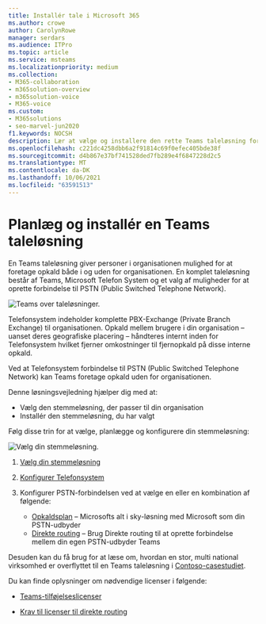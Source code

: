 ```yaml
---
title: Installér tale i Microsoft 365
ms.author: crowe
author: CarolynRowe
manager: serdars
ms.audience: ITPro
ms.topic: article
ms.service: msteams
ms.localizationpriority: medium
ms.collection:
- M365-collaboration
- m365solution-overview
- m365solution-voice
- M365-voice
ms.custom:
- M365solutions
- seo-marvel-jun2020
f1.keywords: NOCSH
description: Lær at vælge og installere den rette Teams taleløsning for organisationen.
ms.openlocfilehash: c221dc4258dbb6a2f91814c69f0efec405bde38f
ms.sourcegitcommit: d4b867e37bf741528ded7fb289e4f6847228d2c5
ms.translationtype: MT
ms.contentlocale: da-DK
ms.lasthandoff: 10/06/2021
ms.locfileid: "63591513"
---
```

# <a name="plan-and-deploy-a-teams-voice-solution"></a>Planlæg og installér en Teams taleløsning

En Teams taleløsning giver personer i organisationen mulighed for at foretage opkald både i og uden for organisationen. En komplet taleløsning består af Teams, Microsoft Telefon System og et valg af muligheder for at oprette forbindelse til PSTN (Public Switched Telephone Network).

![Teams over taleløsninger.](..\media\solutions-architecture-center\voice-concepts.png)

Telefonsystem indeholder komplette PBX-Exchange (Private Branch Exchange) til organisationen. Opkald mellem brugere i din organisation – uanset deres geografiske placering – håndteres internt inden for Telefonsystem hvilket fjerner omkostninger til fjernopkald på disse interne opkald.  

Ved at Telefonsystem forbindelse til PSTN (Public Switched Telephone Network) kan Teams foretage opkald uden for organisationen.

Denne løsningsvejledning hjælper dig med at:

- Vælg den stemmeløsning, der passer til din organisation
- Installér den stemmeløsning, du har valgt

Følg disse trin for at vælge, planlægge og konfigurere din stemmeløsning:

![Vælg din stemmeløsning.](..\media\solutions-architecture-center\voice-solutions-overview-1.png)

1. [Vælg din stemmeløsning](/MicrosoftTeams/cloud-voice-landing-page?bc=%2fmicrosoft-365%2fsolutions%2fbreadcrumb%2ftoc.json&toc=%2fmicrosoft-365%2fsolutions%2ftoc.json)

2. [Konfigurer Telefonsystem](/microsoftteams/setting-up-your-phone-system?bc=%2fmicrosoft-365%2fsolutions%2fbreadcrumb%2ftoc.json&toc=%2fmicrosoft-365%2fsolutions%2ftoc.json)

3. Konfigurer PSTN-forbindelsen ved at vælge en eller en kombination af følgende:
   - [Opkaldsplan](/microsoftteams/set-up-calling-plans?bc=%2fmicrosoft-365%2fsolutions%2fbreadcrumb%2ftoc.json&toc=%2fmicrosoft-365%2fsolutions%2ftoc.json) – Microsofts alt i sky-løsning med Microsoft som din PSTN-udbyder
   - [Direkte routing](/microsoftteams/direct-routing-configure?bc=%2fmicrosoft-365%2fsolutions%2fbreadcrumb%2ftoc.json&toc=%2fmicrosoft-365%2fsolutions%2ftoc.json) – Brug Direkte routing til at oprette forbindelse mellem din egen PSTN-udbyder Teams 

Desuden kan du få brug for at læse om, hvordan en stor, multi national virksomhed er overflyttet til en Teams taleløsning i [Contoso-casestudiet](/MicrosoftTeams/voice-case-study-overview?bc=%2fmicrosoft-365%2fsolutions%2fbreadcrumb%2ftoc.json&toc=%2fmicrosoft-365%2fsolutions%2ftoc.json).

Du kan finde oplysninger om nødvendige licenser i følgende:

- [Teams-tilføjelseslicenser](/microsoftteams/teams-add-on-licensing/microsoft-teams-add-on-licensing?bc=%2fmicrosoft-365%2fsolutions%2fbreadcrumb%2ftoc.json&tabs=enterprise#what-voice-features-are-available-with-my-plan/toc.json)

- [Krav til licenser til direkte routing](/microsoftteams/direct-routing-plan?bc=%2fmicrosoft-365%2fsolutions%2fbreadcrumb%2ftoc.json#licensing-and-other-requirements/toc.json)